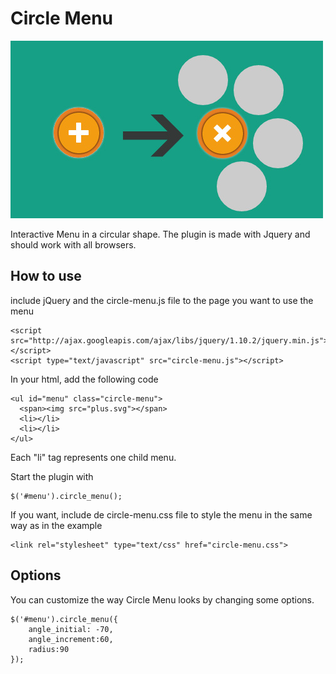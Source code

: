 Circle Menu
===========
![Alt text](featured_img.jpg "Optional title")

Interactive Menu in a circular shape.
The plugin is made with Jquery and should work with all browsers.

## How to use
include jQuery and the circle-menu.js file to the page you want to use the menu

    <script src="http://ajax.googleapis.com/ajax/libs/jquery/1.10.2/jquery.min.js"></script>
    <script type="text/javascript" src="circle-menu.js"></script>

In your html, add the following code

    <ul id="menu" class="circle-menu">
      <span><img src="plus.svg"></span>
      <li></li> 
      <li></li> 	
    </ul>
Each "li" tag represents one child menu.

Start the plugin with

    $('#menu').circle_menu();
    
If you want, include de circle-menu.css file to style the menu in the same way as in the example

    <link rel="stylesheet" type="text/css" href="circle-menu.css">

## Options

You can customize the way Circle Menu looks by changing some options.

    $('#menu').circle_menu({
		angle_initial: -70,
		angle_increment:60,
		radius:90		
	});
